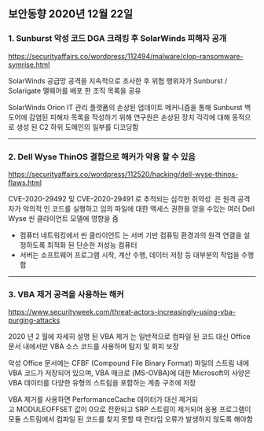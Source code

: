 ## 보안동향 2020년 12월 22일  

  
### 1. Sunburst 악성 코드 DGA 크래킹 후 SolarWinds 피해자 공개
  
https://securityaffairs.co/wordpress/112494/malware/clop-ransomware-symrise.html  

 
SolarWinds 공급망 공격을 지속적으로 조사한 후 위협 행위자가 Sunburst / Solarigate 맬웨어를 배포 한 조직 목록을 공유  
  

SolarWinds Orion IT 관리 플랫폼의 손상된 업데이트 메커니즘을 통해 Sunburst 백도어에 감염된 피해자 목록을 작성하기 위해 연구원은 손상된 장치 각각에 대해 동적으로 생성 된 C2 하위 도메인의 일부를 디코딩함 

  
---


### 2. Dell Wyse ThinOS 결함으로 해커가 악용 할 수 있음
  
  
https://securityaffairs.co/wordpress/112520/hacking/dell-wyse-thinos-flaws.html  
  
  
CVE-2020-29492 및 CVE-2020-29491 로 추적되는 심각한 취약성  은 원격 공격자가 악의적 인 코드를 실행하고 임의 파일에 대한 액세스 권한을 얻을 수있는 여러 Dell Wyse 씬 클라이언트 모델에 영향을 줌  
  
- 컴퓨터 네트워킹에서 씬 클라이언트 는 서버 기반 컴퓨팅 환경과의 원격 연결을 설정하도록 최적화 된 단순한 저성능 컴퓨터  
- 서버는 소프트웨어 프로그램 시작, 계산 수행, 데이터 저장 등 대부분의 작업을 수행함  
  
  
---
  
  
### 3. VBA 제거 공격을 사용하는 해커 
   
  
https://www.securityweek.com/threat-actors-increasingly-using-vba-purging-attacks    
   
    
2020 년 2 월에 자세히 설명 된 VBA 제거 는 일반적으로 컴파일 된 코드 대신 Office 문서 내에서만 VBA 소스 코드를 사용하며 탐지 및 회피 보장  
   
악성 Office 문서에는 CFBF (Compound File Binary Format) 파일의 스트림 내에 VBA 코드가 저장되어 있으며, VBA 매크로 (MS-OVBA)에 대한 Microsoft의 사양은 VBA 데이터를 다양한 유형의 스트림을 포함하는 계층 구조에 저장  
  
VBA 제거를 사용하면 PerformanceCache 데이터가 대신 제거되고 MODULEOFFSET 값이 0으로 전환되고 SRP 스트림이 제거되어 응용 프로그램이 모듈 스트림에서 컴파일 된 코드를 찾지 못할 때 런타임 오류가 발생하지 않도록 해야함  
  
  
